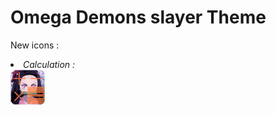 <h1>Omega Demons slayer Theme</h1>
<p>New icons :</p>
<i>
  <li>Calculation : </br><img src="apps/calculation_icon.png"></img></li>
</i>
